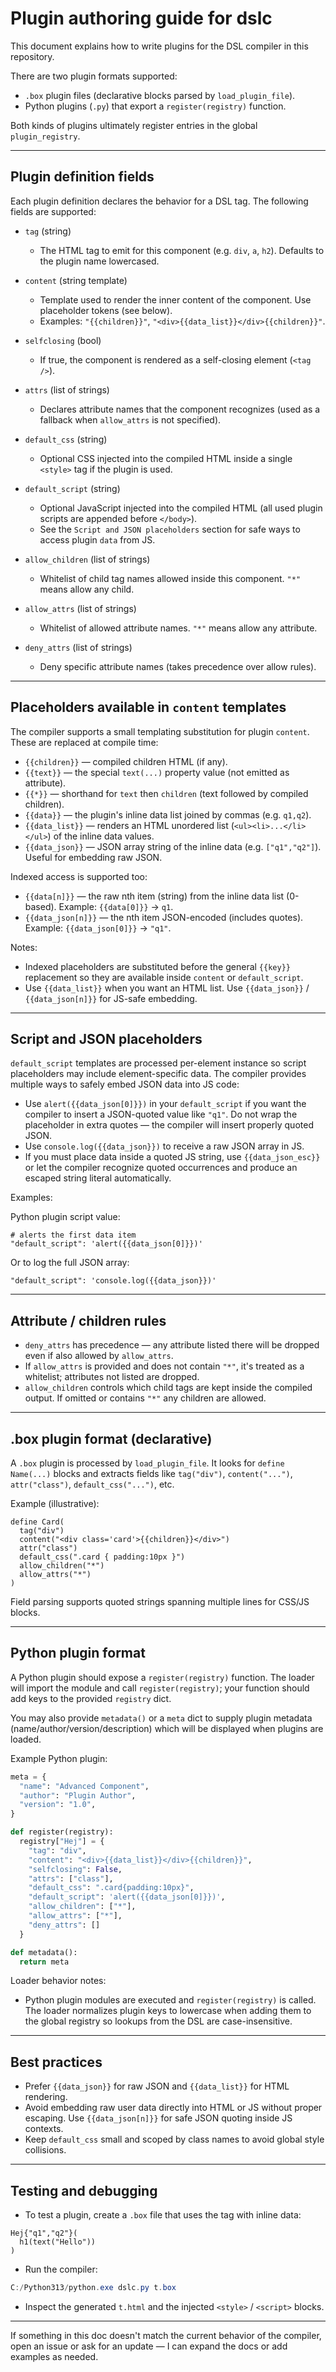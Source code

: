 # Plugin authoring guide for dslc

This document explains how to write plugins for the DSL compiler in this repository.

There are two plugin formats supported:

- `.box` plugin files (declarative blocks parsed by `load_plugin_file`).
- Python plugins (`.py`) that export a `register(registry)` function.

Both kinds of plugins ultimately register entries in the global `plugin_registry`.

-----

## Plugin definition fields

Each plugin definition declares the behavior for a DSL tag. The following fields are supported:

- `tag` (string)
  - The HTML tag to emit for this component (e.g. `div`, `a`, `h2`). Defaults to the plugin name lowercased.

- `content` (string template)
  - Template used to render the inner content of the component. Use placeholder tokens (see below).
  - Examples: `"{{children}}"`, `"<div>{{data_list}}</div>{{children}}"`.

- `selfclosing` (bool)
  - If true, the component is rendered as a self-closing element (`<tag />`).

- `attrs` (list of strings)
  - Declares attribute names that the component recognizes (used as a fallback when `allow_attrs` is not specified).

- `default_css` (string)
  - Optional CSS injected into the compiled HTML inside a single `<style>` tag if the plugin is used.

- `default_script` (string)
  - Optional JavaScript injected into the compiled HTML (all used plugin scripts are appended before `</body>`).
  - See the `Script and JSON placeholders` section for safe ways to access plugin `data` from JS.

- `allow_children` (list of strings)
  - Whitelist of child tag names allowed inside this component. `"*"` means allow any child.

- `allow_attrs` (list of strings)
  - Whitelist of allowed attribute names. `"*"` means allow any attribute.

- `deny_attrs` (list of strings)
  - Deny specific attribute names (takes precedence over allow rules).

-----

## Placeholders available in `content` templates

The compiler supports a small templating substitution for plugin `content`. These are replaced at compile time:

- `{{children}}` — compiled children HTML (if any).
- `{{text}}` — the special `text(...)` property value (not emitted as attribute).
- `{{*}}` — shorthand for `text` then `children` (text followed by compiled children).
- `{{data}}` — the plugin's inline data list joined by commas (e.g. `q1,q2`).
- `{{data_list}}` — renders an HTML unordered list (`<ul><li>...</li></ul>`) of the inline data values.
- `{{data_json}}` — JSON array string of the inline data (e.g. `["q1","q2"]`). Useful for embedding raw JSON.

Indexed access is supported too:

- `{{data[n]}}` — the raw nth item (string) from the inline data list (0-based). Example: `{{data[0]}}` → `q1`.
- `{{data_json[n]}}` — the nth item JSON-encoded (includes quotes). Example: `{{data_json[0]}}` → `"q1"`.

Notes:
- Indexed placeholders are substituted before the general `{{key}}` replacement so they are available inside `content` or `default_script`.
- Use `{{data_list}}` when you want an HTML list. Use `{{data_json}}` / `{{data_json[n]}}` for JS-safe embedding.

-----

## Script and JSON placeholders

`default_script` templates are processed per-element instance so script placeholders may include element-specific data. The compiler provides multiple ways to safely embed JSON data into JS code:

- Use `alert({{data_json[0]}})` in your `default_script` if you want the compiler to insert a JSON-quoted value like `"q1"`. Do not wrap the placeholder in extra quotes — the compiler will insert properly quoted JSON.
- Use `console.log({{data_json}})` to receive a raw JSON array in JS.
- If you must place data inside a quoted JS string, use `{{data_json_esc}}` or let the compiler recognize quoted occurrences and produce an escaped string literal automatically.

Examples:

Python plugin script value:

```
# alerts the first data item
"default_script": 'alert({{data_json[0]}})'
```

Or to log the full JSON array:

```
"default_script": 'console.log({{data_json}})'
```

-----

## Attribute / children rules

- `deny_attrs` has precedence — any attribute listed there will be dropped even if also allowed by `allow_attrs`.
- If `allow_attrs` is provided and does not contain `"*"`, it's treated as a whitelist; attributes not listed are dropped.
- `allow_children` controls which child tags are kept inside the compiled output. If omitted or contains `"*"` any children are allowed.

-----

## .box plugin format (declarative)

A `.box` plugin is processed by `load_plugin_file`. It looks for `define Name(...)` blocks and extracts fields like `tag("div")`, `content("...")`, `attr("class")`, `default_css("...")`, etc.

Example (illustrative):

```
define Card(
  tag("div")
  content("<div class='card'>{{children}}</div>")
  attr("class")
  default_css(".card { padding:10px }")
  allow_children("*")
  allow_attrs("*")
)
```

Field parsing supports quoted strings spanning multiple lines for CSS/JS blocks.

-----

## Python plugin format

A Python plugin should expose a `register(registry)` function. The loader will import the module and call `register(registry)`; your function should add keys to the provided `registry` dict.

You may also provide `metadata()` or a `meta` dict to supply plugin metadata (name/author/version/description) which will be displayed when plugins are loaded.

Example Python plugin:

```python
meta = {
  "name": "Advanced Component",
  "author": "Plugin Author",
  "version": "1.0",
}

def register(registry):
  registry["Hej"] = {
    "tag": "div",
    "content": "<div>{{data_list}}</div>{{children}}",
    "selfclosing": False,
    "attrs": ["class"],
    "default_css": ".card{padding:10px}",
    "default_script": 'alert({{data_json[0]}})',
    "allow_children": ["*"],
    "allow_attrs": ["*"],
    "deny_attrs": []
  }

def metadata():
  return meta
```

Loader behavior notes:

- Python plugin modules are executed and `register(registry)` is called. The loader normalizes plugin keys to lowercase when adding them to the global registry so lookups from the DSL are case-insensitive.

-----

## Best practices

- Prefer `{{data_json}}` for raw JSON and `{{data_list}}` for HTML rendering.
- Avoid embedding raw user data directly into HTML or JS without proper escaping. Use `{{data_json[n]}}` for safe JSON quoting inside JS contexts.
- Keep `default_css` small and scoped by class names to avoid global style collisions.

-----

## Testing and debugging

- To test a plugin, create a `.box` file that uses the tag with inline data:

```
Hej{"q1","q2"}(
  h1(text("Hello"))
)
```

- Run the compiler:

```powershell
C:/Python313/python.exe dslc.py t.box
```

- Inspect the generated `t.html` and the injected `<style>` / `<script>` blocks.

-----

If something in this doc doesn't match the current behavior of the compiler, open an issue or ask for an update — I can expand the docs or add examples as needed.
